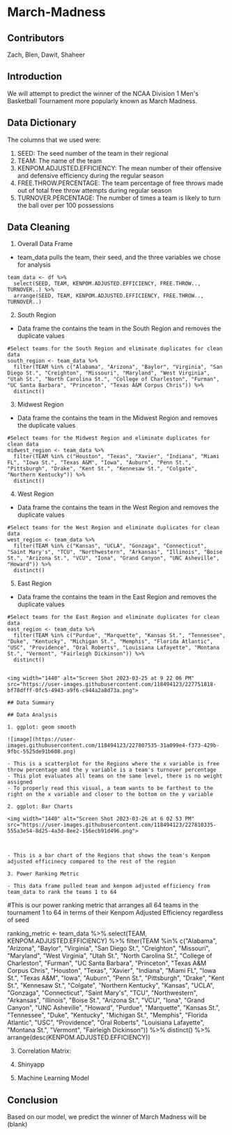 # March-Madness

## Contributors
Zach, Blen, Dawit, Shaheer

## Introduction
We will attempt to predict the winner of the NCAA Division 1 Men's Basketball Tournament more popularly known as March Madness.

## Data Dictionary
The columns that we used were:
1. SEED: The seed number of the team in their regional
2. TEAM: The name of the team
3. KENPOM.ADJUSTED.EFFICIENCY: The mean number of their offensive and defensive efficiency during the regular season
4. FREE.THROW.PERCENTAGE: The team percentage of free throws made out of total free throw attempts during regular season
5. TURNOVER.PERCENTAGE: The number of times a team is likely to turn the ball over per 100 possessions

## Data Cleaning
1. Overall Data Frame
- team_data pulls the team, their seed, and the three variables we chose for analysis
```
team_data <- df %>%
  select(SEED, TEAM, KENPOM.ADJUSTED.EFFICIENCY, FREE.THROW.., TURNOVER..) %>%
  arrange(SEED, TEAM, KENPOM.ADJUSTED.EFFICIENCY, FREE.THROW.., TURNOVER..)
```



2. South Region
- Data frame the contains the team in the South Region and removes the duplicate values
```
#Select teams for the South Region and eliminate duplicates for clean data
south_region <- team_data %>%
  filter(TEAM %in% c("Alabama", "Arizona", "Baylor", "Virginia", "San Diego St.", "Creighton", "Missouri", "Maryland", "West Virginia", "Utah St.", "North Carolina St.", "College of Charleston", "Furman", "UC Santa Barbara", "Princeton", "Texas A&M Corpus Chris")) %>%
  distinct()
```

3. Midwest Region
- Data frame the contains the team in the Midwest Region and removes the duplicate values
```
#Select teams for the Midwest Region and eliminate duplicates for clean data
midwest_region <- team_data %>%
  filter(TEAM %in% c("Houston", "Texas", "Xavier", "Indiana", "Miami FL", "Iowa St.", "Texas A&M", "Iowa", "Auburn", "Penn St.", "Pittsburgh", "Drake", "Kent St.", "Kennesaw St.", "Colgate", "Northern Kentucky")) %>%
  distinct()
```

4. West Region
- Data frame the contains the team in the West Region and removes the duplicate values
```
#Select teams for the West Region and eliminate duplicates for clean data
west_region <- team_data %>%
  filter(TEAM %in% c("Kansas", "UCLA", "Gonzaga", "Connecticut", "Saint Mary's", "TCU", "Northwestern", "Arkansas", "Illinois", "Boise St.", "Arizona St.", "VCU", "Iona", "Grand Canyon", "UNC Asheville", "Howard")) %>%
  distinct()
```

5. East Region
- Data frame the contains the team in the East Region and removes the duplicate values
```
#Select teams for the East Region and eliminate duplicates for clean data
east_region <- team_data %>%
  filter(TEAM %in% c("Purdue", "Marquette", "Kansas St.", "Tennessee", "Duke", "Kentucky", "Michigan St.", "Memphis", "Florida Atlantic", "USC", "Providence", "Oral Roberts", "Louisiana Lafayette", "Montana St.", "Vermont", "Fairleigh Dickinson")) %>%
  distinct()

```
```

<img width="1440" alt="Screen Shot 2023-03-25 at 9 22 06 PM" src="https://user-images.githubusercontent.com/118494123/227751818-bf78dfff-0fc5-4943-a9f6-c944a2a8d73a.png">

## Data Summary

## Data Analysis

1. ggplot: geom smooth 

![image](https://user-images.githubusercontent.com/118494123/227807535-31a099e4-f373-429b-9fbc-5525de91b608.png)

- This is a scatterplot for the Regions where the x variable is free throw percentage and the y variable is a team's turnover percentage
- This plot evaluates all teams on the same level, there is no weight assigned
- To properly read this visual, a team wants to be farthest to the right on the x variable and closer to the bottom on the y variable

2. ggplot: Bar Charts

<img width="1440" alt="Screen Shot 2023-03-26 at 6 02 53 PM" src="https://user-images.githubusercontent.com/118494123/227810335-555a3e54-8d25-4a3d-8ee2-156ecb91d496.png">



- This is a bar chart of the Regions that shows the team's Kenpom adjusted efficinecy compared to the rest of the region

3. Power Ranking Metric

- This data frame pulled team and kenpom adjusted efficiency from team_data to rank the teams 1 to 64
```
#This is our power ranking metric that arranges all 64 teams in the tournament 1 to 64 in terms of their Kenpom Adjusted Efficiency regardless of seed
 
ranking_metric <- team_data %>%
  select(TEAM, KENPOM.ADJUSTED.EFFICIENCY) %>%
  filter(TEAM %in% c("Alabama", "Arizona", "Baylor", "Virginia", "San Diego St.", "Creighton", "Missouri", "Maryland", "West Virginia", "Utah St.", "North Carolina St.", "College of Charleston", "Furman", "UC Santa Barbara", "Princeton", "Texas A&M Corpus Chris", "Houston", "Texas", "Xavier", "Indiana", "Miami FL", "Iowa St.", "Texas A&M", "Iowa", "Auburn", "Penn St.", "Pittsburgh", "Drake", "Kent St.", "Kennesaw St.", "Colgate", "Northern Kentucky", "Kansas", "UCLA", "Gonzaga", "Connecticut", "Saint Mary's", "TCU", "Northwestern", "Arkansas", "Illinois", "Boise St.", "Arizona St.", "VCU", "Iona", "Grand Canyon", "UNC Asheville", "Howard", "Purdue", "Marquette", "Kansas St.", "Tennessee", "Duke", "Kentucky", "Michigan St.", "Memphis", "Florida Atlantic", "USC", "Providence", "Oral Roberts", "Louisiana Lafayette", "Montana St.", "Vermont", "Fairleigh Dickinson")) %>%
  distinct() %>%
  arrange(desc(KENPOM.ADJUSTED.EFFICIENCY)) 

3. Correlation Matrix: 

5. Shinyapp

5. Machine Learning Model


## Conclusion

Based on our model, we predict the winner of March Madness will be (blank)
